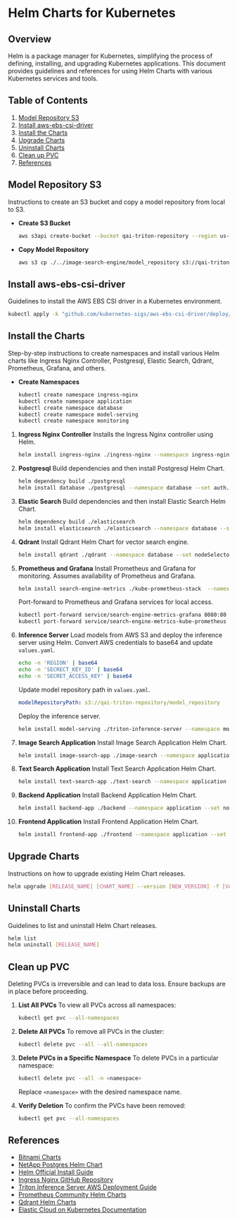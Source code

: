 # Helm Charts for Kubernetes

## Overview
Helm is a package manager for Kubernetes, simplifying the process of defining, installing, and upgrading Kubernetes applications. This document provides guidelines and references for using Helm Charts with various Kubernetes services and tools.

## Table of Contents
1. [Model Repository S3](#model-repository-s3)
2. [Install aws-ebs-csi-driver](#install-aws-ebs-csi-driver)
3. [Install the Charts](#install-the-charts)
4. [Upgrade Charts](#upgrade-charts)
5. [Uninstall Charts](#uninstall-charts)
6. [Clean up PVC](#clean-up-pvc)
7. [References](#references)

## Model Repository S3
Instructions to create an S3 bucket and copy a model repository from local to S3.

- **Create S3 Bucket**
  ```bash
  aws s3api create-bucket --bucket qai-triton-repository --region us-east-1
  ```
- **Copy Model Repository**
  ```bash
  aws s3 cp ./../image-search-engine/model_repository s3://qai-triton-repository/model_repository --recursive
  ```

## Install aws-ebs-csi-driver
Guidelines to install the AWS EBS CSI driver in a Kubernetes environment.

```bash
kubectl apply -k "github.com/kubernetes-sigs/aws-ebs-csi-driver/deploy/kubernetes/overlays/stable/?ref=release-1.25"
```

## Install the Charts
Step-by-step instructions to create namespaces and install various Helm charts like Ingress Nginx Controller, Postgresql, Elastic Search, Qdrant, Prometheus, Grafana, and others.

- **Create Namespaces**
  ```bash
  kubectl create namespace ingress-nginx
  kubectl create namespace application
  kubectl create namespace database
  kubectl create namespace model-serving
  kubectl create namespace monitoring
  ```

1. **Ingress Nginx Controller**
   Installs the Ingress Nginx controller using Helm.
   ```bash
   helm install ingress-nginx ./ingress-nginx --namespace ingress-nginx
   ```

2. **Postgresql**
   Build dependencies and then install Postgresql Helm Chart.
   ```bash
   helm dependency build ./postgresql
   helm install database ./postgresql --namespace database --set auth.username=db_user,auth.password=db_password,auth.database=db_dev
   ```

3. **Elastic Search**
   Build dependencies and then install Elastic Search Helm Chart.
   ```bash
   helm dependency build ./elasticsearch
   helm install elasticsearch ./elasticsearch --namespace database --set master.masterOnly=false,master.replicaCount=1,data.replicaCount=0,coordinating.replicaCount=0,ingest.replicaCount=0,master.nodeSelector.nodegroup-type=cpu-nodegroup
   ```

4. **Qdrant**
   Install Qdrant Helm Chart for vector search engine.
   ```bash
   helm install qdrant ./qdrant --namespace database --set nodeSelector.nodegroup-type=cpu-nodegroup
   ```

5. **Prometheus and Grafana**
   Install Prometheus and Grafana for monitoring. Assumes availability of Prometheus and Grafana.
   ```bash
   helm install search-engine-metrics ./kube-prometheus-stack  --namespace monitoring --set prometheus.prometheusSpec.serviceMonitorSelectorNilUsesHelmValues=false
   ```
   Port-forward to Prometheus and Grafana services for local access.
   ```bash
   kubectl port-forward service/search-engine-metrics-grafana 8080:80
   kubectl port-forward service/search-engine-metrics-kube-prometheus 9090:9090
   ```

6. **Inference Server**
   Load models from AWS S3 and deploy the inference server using Helm.
   Convert AWS credentials to base64 and update `values.yaml`.
   ```bash
   echo -n 'REGION' | base64
   echo -n 'SECRECT_KEY_ID' | base64
   echo -n 'SECRET_ACCESS_KEY' | base64
   ```
   Update model repository path in `values.yaml`.
   ```yaml
   modelRepositoryPath: s3://qai-triton-repository/model_repository
   ```
   Deploy the inference server.
   ```bash
   helm install model-serving ./triton-inference-server --namespace model-serving --set nodeSelector.nodegroup-type=gpu-nodegroup
   ```

7. **Image Search Application**
   Install Image Search Application Helm Chart.
   ```bash
   helm install image-search-app ./image-search --namespace application --set nodeSelector.nodegroup-type=cpu-nodegroup
   ```

8. **Text Search Application**
   Install Text Search Application Helm Chart.
   ```bash
   helm install text-search-app ./text-search --namespace application --set nodeSelector.nodegroup-type=cpu-nodegroup
   ```

9. **Backend Application**
   Install Backend Application Helm Chart.
   ```bash
   helm install backend-app ./backend --namespace application --set nodeSelector.nodegroup-type=cpu-nodegroup
   ```

10. **Frontend Application**
    Install Frontend Application Helm Chart.
    ```bash
    helm install frontend-app ./frontend --namespace application --set nodeSelector.nodegroup-type=cpu-nodegroup
    ```

## Upgrade Charts
Instructions on how to upgrade existing Helm Chart releases.

```bash
helm upgrade [RELEASE_NAME] [CHART_NAME] --version [NEW_VERSION] -f [VALUES_FILE]
```

## Uninstall Charts
Guidelines to list and uninstall Helm Chart releases.

```bash
helm list
helm uninstall [RELEASE_NAME]
```

## Clean up PVC

Deleting PVCs is irreversible and can lead to data loss. Ensure backups are in place before proceeding.

1. **List All PVCs**
   To view all PVCs across all namespaces:
   ```bash
   kubectl get pvc --all-namespaces
   ```

2. **Delete All PVCs**
   To remove all PVCs in the cluster:
   ```bash
   kubectl delete pvc --all --all-namespaces
   ```

3. **Delete PVCs in a Specific Namespace**
   To delete PVCs in a particular namespace:
   ```bash
   kubectl delete pvc --all -n <namespace>
   ```
   Replace `<namespace>` with the desired namespace name.

4. **Verify Deletion**
   To confirm the PVCs have been removed:
   ```bash
   kubectl get pvc --all-namespaces
   ```

## References
- [Bitnami Charts](https://github.com/bitnami/charts)
- [NetApp Postgres Helm Chart](https://docs.netapp.com/us-en/astra-control-center-2204/solutions/postgres-deploy-from-helm-chart.html#requirements)
- [Helm Official Install Guide](https://helm.sh/docs/intro/install/)
- [Ingress Nginx GitHub Repository](https://github.com/kubernetes/ingress-nginx)
- [Triton Inference Server AWS Deployment Guide](https://github.com/triton-inference-server/server/tree/main/deploy/aws)
- [Prometheus Community Helm Charts](https://github.com/prometheus-community/helm-charts/tree/main/charts/kube-prometheus-stack)
- [Qdrant Helm Charts](https://github.com/qdrant/qdrant-helm/tree/main/charts/qdrant)
- [Elastic Cloud on Kubernetes Documentation](https://www.elastic.co/guide/en/cloud-on-k8s/current/k8s-stack-helm-chart.html)